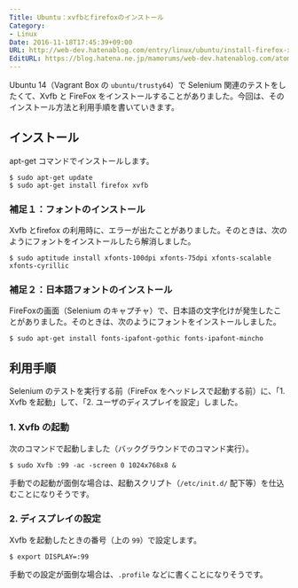 ```yaml
---
Title: Ubuntu：xvfbとfirefoxのインストール
Category:
- Linux
Date: 2016-11-18T17:45:39+09:00
URL: http://web-dev.hatenablog.com/entry/linux/ubuntu/install-firefox-xvfb
EditURL: https://blog.hatena.ne.jp/mamorums/web-dev.hatenablog.com/atom/entry/10328749687194917557
---
```


Ubuntu 14（Vagrant Box の `ubuntu/trusty64`）で Selenium 関連のテストをしたくて、Xvfb と FireFox をインストールすることがありました。今回は、そのインストール方法と利用手順を書いていきます。 


## インストール
apt-get コマンドでインストールします。

```
$ sudo apt-get update
$ sudo apt-get install firefox xvfb
```


### 補足１：フォントのインストール
Xvfb とfirefox の利用時に、エラーが出たことがありました。そのときは、次のようにフォントをインストールしたら解消しました。

```
$ sudo aptitude install xfonts-100dpi xfonts-75dpi xfonts-scalable xfonts-cyrillic
```

### 補足２：日本語フォントのインストール
FireFoxの画面（Selenium のキャプチャ）で、日本語の文字化けが発生したことがありました。そのときは、次のようにフォントをインストールしました。

```
$ sudo apt-get install fonts-ipafont-gothic fonts-ipafont-mincho
```


## 利用手順
Selenium のテストを実行する前（FireFox をヘッドレスで起動する前）に、「1. Xvfb を起動」して、「2. ユーザのディスプレイを設定」しました。

### 1. Xvfb の起動
次のコマンドで起動しました（バックグラウンドでのコマンド実行）。

```
$ sudo Xvfb :99 -ac -screen 0 1024x768x8 &
```

手動での起動が面倒な場合は、起動スクリプト（`/etc/init.d/` 配下等）を仕込むことになりそうです。

### 2. ディスプレイの設定
Xvfb を起動したときの番号（上の `99`）で設定します。

```
$ export DISPLAY=:99
```

手動での設定が面倒な場合は、`.profile`  などに書くことになりそうです。

